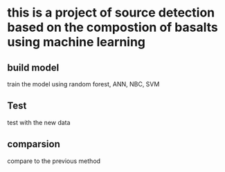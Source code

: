 # this is a project of source detection based on the compostion of basalts using machine learning
## build model
train the model using random forest, ANN, NBC, SVM

## Test
test with the new data

## comparsion
compare to the previous method

